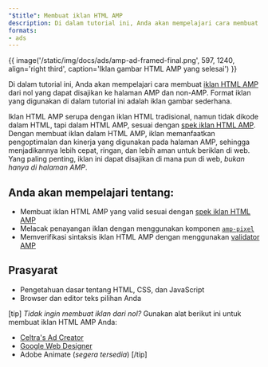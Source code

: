 ```yaml
---
"$title": Membuat iklan HTML AMP
description: Di dalam tutorial ini, Anda akan mempelajari cara membuat iklan HTML AMP dari nol yang dapat disajikan ke halaman AMP dan non-AMP.
formats:
- ads
---
```


{{ image('/static/img/docs/ads/amp-ad-framed-final.png', 597, 1240, align='right third', caption='Iklan gambar HTML AMP yang selesai') }}

Di dalam tutorial ini, Anda akan mempelajari cara membuat [iklan HTML AMP](../../../../documentation/guides-and-tutorials/learn/intro-to-amphtml-ads.md) dari nol yang dapat disajikan ke halaman AMP dan non-AMP. Format iklan yang digunakan di dalam tutorial ini adalah iklan gambar sederhana.

Iklan HTML AMP serupa dengan iklan HTML tradisional, namun tidak dikode dalam HTML, tapi dalam HTML AMP, sesuai dengan [spek iklan HTML AMP](../../../../documentation/guides-and-tutorials/learn/a4a_spec.md). Dengan membuat iklan dalam HTML AMP, iklan memanfaatkan pengoptimalan dan kinerja yang digunakan pada halaman AMP, sehingga menjadikannya lebih cepat, ringan, dan lebih aman untuk beriklan di web. Yang paling penting, iklan ini dapat disajikan di mana pun di web, *bukan hanya di halaman AMP*.

## Anda akan mempelajari tentang:

- Membuat iklan HTML AMP yang valid sesuai dengan [spek iklan HTML AMP](../../../../documentation/guides-and-tutorials/learn/a4a_spec.md)
- Melacak penayangan iklan dengan menggunakan komponen [`amp-pixel`](../../../../documentation/components/reference/amp-pixel.md)
- Memverifikasi sintaksis iklan HTML AMP dengan menggunakan [validator AMP](https://validator.ampproject.org/#htmlFormat=AMP4ADS)

## Prasyarat

- Pengetahuan dasar tentang HTML, CSS, dan JavaScript
- Browser dan editor teks pilihan Anda

[tip] *Tidak ingin membuat iklan dari nol?*  Gunakan alat berikut ini untuk membuat iklan HTML AMP Anda:

- [Celtra's Ad Creator](http://www.prnewswire.com/news-releases/celtra-partners-with-the-amp-project-showcases-amp-ad-creation-at-google-io-event-300459514.html)
- [Google Web Designer](https://support.google.com/webdesigner/answer/7529856)
- Adobe Animate (*segera tersedia*) [/tip]
